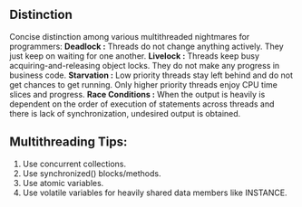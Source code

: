## Distinction
Concise distinction among various multithreaded nightmares for programmers:
**Deadlock :** Threads do not change anything actively. They just keep on waiting for one another.
**Livelock :** Threads keep busy acquiring-and-releasing object locks. They do not make any progress in business code.
**Starvation :** Low priority threads stay left behind and do not get chances to get running. Only higher priority threads enjoy CPU time slices and progress.
**Race Conditions :** When the output is heavily is dependent on the order of execution of statements across threads and there is lack of synchronization, undesired output is obtained.

## Multithreading Tips:
1. Use concurrent collections.
2. Use synchronized() blocks/methods.
3. Use atomic variables.
4. Use volatile variables for heavily shared data members like INSTANCE.